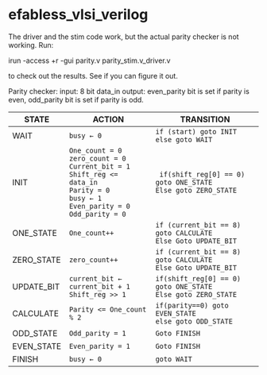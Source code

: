# efabless_vlsi_verilog

The driver and the stim code work, but the actual parity checker is not working. 
Run:

irun -access +r -gui parity.v parity_stim.v_driver.v

to check out the results. See if you can figure it out.

Parity checker:
input: 8 bit data_in
output: even_parity bit is set if parity is even, odd_parity bit is set if parity is odd.

| STATE      | ACTION                                      | TRANSITION                                |
|------------|---------------------------------------------|-------------------------------------------|
| WAIT       | `busy ← 0`                                  | `if (start) goto INIT`<br>`else goto WAIT`|
| INIT       | `One_count = 0`<br>`zero_count = 0`<br>`Current_bit = 1`<br>`Shift_reg <= data_in`<br>`Parity = 0`<br>`busy ← 1`<br>`Even_parity = 0`<br>`Odd_parity = 0`|` if(shift_reg[0] == 0) goto ONE_STATE`<br>`Else goto ZERO_STATE` |
| ONE_STATE   | `One_count++`|`if (current_bit == 8) goto CALCULATE`<br>`Else Goto UPDATE_BIT`  |
| ZERO_STATE  | `zero_count++`|`if (current_bit == 8) goto CALCULATE`<br>`Else Goto UPDATE_BIT` |
| UPDATE_BIT  | `current_bit ← current_bit + 1`<br>`Shift_reg >> 1`|`if(shift_reg[0] == 0) goto ONE_STATE`<br>`Else goto ZERO_STATE` |
| CALCULATE   | `Parity <= One_count % 2`|`if(parity==0) goto EVEN_STATE`<br>`else goto ODD_STATE` |
| ODD_STATE   | `Odd_parity = 1`|`Goto FINISH` |
| EVEN_STATE  | `Even_parity = 1`|`Goto FINISH` |
| FINISH     | `busy ← 0` | `goto WAIT`                  |
